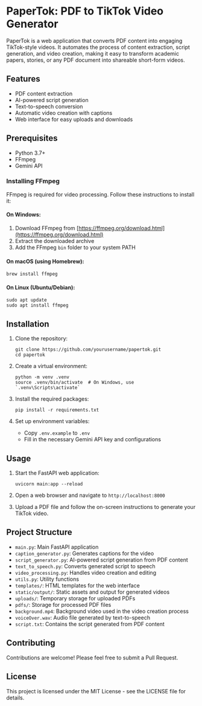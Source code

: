 # PaperTok: PDF to TikTok Video Generator

PaperTok is a web application that converts PDF content into engaging TikTok-style videos. It automates the process of content extraction, script generation, and video creation, making it easy to transform academic papers, stories, or any PDF document into shareable short-form videos.

## Features

- PDF content extraction
- AI-powered script generation
- Text-to-speech conversion
- Automatic video creation with captions
- Web interface for easy uploads and downloads

## Prerequisites

- Python 3.7+
- FFmpeg
- Gemini API

### Installing FFmpeg

FFmpeg is required for video processing. Follow these instructions to install it:

#### On Windows:
1. Download FFmpeg from [https://ffmpeg.org/download.html](https://ffmpeg.org/download.html)
2. Extract the downloaded archive
3. Add the FFmpeg `bin` folder to your system PATH

#### On macOS (using Homebrew):
```
brew install ffmpeg
```

#### On Linux (Ubuntu/Debian):
```
sudo apt update
sudo apt install ffmpeg
```

## Installation

1. Clone the repository:
   ```
   git clone https://github.com/yourusername/papertok.git
   cd papertok
   ```

2. Create a virtual environment:
   ```
   python -m venv .venv
   source .venv/bin/activate  # On Windows, use `.venv\Scripts\activate`
   ```

3. Install the required packages:
   ```
   pip install -r requirements.txt
   ```

4. Set up environment variables:
   - Copy `.env.example` to `.env`
   - Fill in the necessary Gemini API key and configurations

## Usage

1. Start the FastAPI web application:
   ```
   uvicorn main:app --reload
   ```

2. Open a web browser and navigate to `http://localhost:8000`

3. Upload a PDF file and follow the on-screen instructions to generate your TikTok video.

## Project Structure

- `main.py`: Main FastAPI application
- `caption_generator.py`: Generates captions for the video
- `script_generator.py`: AI-powered script generation from PDF content
- `text_to_speech.py`: Converts generated script to speech
- `video_processing.py`: Handles video creation and editing
- `utils.py`: Utility functions
- `templates/`: HTML templates for the web interface
- `static/output/`: Static assets and output for generated videos
- `uploads/`: Temporary storage for uploaded PDFs
- `pdfs/`: Storage for processed PDF files
- `background.mp4`: Background video used in the video creation process
- `voiceOver.wav`: Audio file generated by text-to-speech
- `script.txt`: Contains the script generated from PDF content

## Contributing

Contributions are welcome! Please feel free to submit a Pull Request.

## License

This project is licensed under the MIT License - see the LICENSE file for details.

